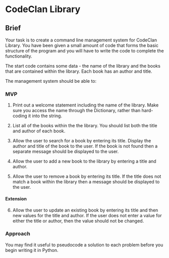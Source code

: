 # CodeClan Library

## Brief

Your task is to create a command line management system for CodeClan Library. You have been given a small amount of code that forms the basic structure of the program and you will have to write the code to complete the functionality.

The start code contains some data - the name of the library and the books that are contained within the library. Each book has an author and title.

The management system should be able to:

### MVP

1. Print out a welcome statement including the name of the library. Make sure you access the name through the Dictionary, rather than hard-coding it into the string.

2. List all of the books within the the library. You should list both the title and author of each book.

3. Allow the user to search for a book by entering its title. Display the author and title of the book to the user. If the book is not found then a separate message should be displayed to the user.

4. Allow the user to add a new book to the library by entering a title and author.

5. Allow the user to remove a book by entering its title. If the title does not match a book within the library then a message should be displayed to the user.

#### Extension

6. Allow the user to update an existing book by entering its title and then new values for the title and author. If the user does not enter a value for either the title or author, then the value should not be changed.

### Approach

You may find it useful to pseudocode a solution to each problem before you begin writing it in Python.